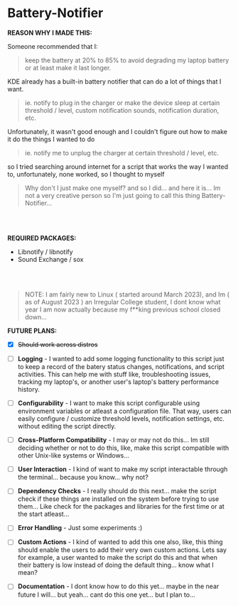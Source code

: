 # Battery-Notifier

**REASON WHY I MADE THIS:**

Someone recommended that I:
> keep the battery at 20% to 85% to avoid degrading my laptop battery or at least make it last longer.

KDE already has a built-in battery notifier that can do a lot of things that I want.

> ie. notify to plug in the charger or make the device sleep at certain threshold / level, custom notification sounds, notification duration, etc.

Unfortunately, it wasn't good enough and I couldn't figure out how to make it do the things I wanted to do

> ie. notify me to unplug the charger at certain threshold / level, etc.

so I tried searching around internet for a script that works the way I wanted to, unfortunately, none worked, so I thought to myself

> Why don't I just make one myself?
and so I did... and here it is... Im not a very creative person so I'm just going to call this thing Battery-Notifier...

<br>
<br>

**REQUIRED PACKAGES:**
* Libnotify / libnotify
* Sound Exchange / sox

<br>
<br>

> NOTE:
> I am fairly new to Linux ( started around March 2023), and Im ( as of August 2023 ) an Irregular College student, I dont know what year I am now actually because my f**king previous school closed down...

**FUTURE PLANS:**
* [x] ~~Should work across distros~~

* [ ] <b>Logging</b> - I wanted to add some logging functionality to this script just to keep a record of the batery status changes, notifications, and script activities. This can help me with stuff like, troubleshooting issues, tracking my laptop's, or another user's laptop's battery performance history.

* [ ] <b>Configurability</b> - I want to make this script configurable using environment variables or atleast a configuration file. That way, users can easily configure / customize threshold levels, notification settings, etc. without editing the script directly.

* [ ] <b>Cross-Platform Compatibility</b> - I may or may not do this... Im still deciding whether or not to do this, like, make this script compatible with other Unix-like systems or Windows...

* [ ] <b>User Interaction</b> - I kind of want to make my script interactable through the terminal... because you know... why not?

* [ ] <b>Dependency Checks</b> - I really should do this next... make the script check if these things are installed on the system before trying to use them... Like check for the packages and libraries for the first time or at the start atleast...

* [ ] <b>Error Handling</b> - Just some experiments :)

* [ ] <b>Custom Actions</b> - I kind of wanted to add this one also, like, this thing should enable the users to add their very own custom actions. Lets say for example, a user wanted to make the script do this and that when their battery is low instead of doing the default thing... know what I mean?

* [ ] <b>Documentation</b> - I dont know how to do this yet... maybe in the near future I will... but yeah... cant do this one yet... but I plan to...

